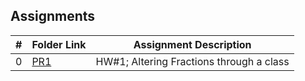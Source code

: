 ## Assignments

|  #  | Folder Link | Assignment Description |
| :-: | ----------- | ---------------------- |
|  0  | [PR1](https://github.com/NeoBowling/2143-OOP-Fall-24/tree/main/Assignments/Program%201)      | HW#1; Altering Fractions through a class        |

